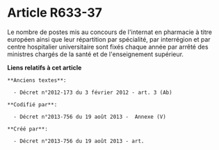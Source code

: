 # Article R633-37

Le nombre de postes mis au concours de l'internat en pharmacie à titre européen ainsi que leur répartition par spécialité,
par interrégion et par centre hospitalier universitaire sont fixés chaque année par arrêté des ministres chargés de la santé
et de l'enseignement supérieur.

**Liens relatifs à cet article**

	**Anciens textes**:

	  - Décret n°2012-173 du 3 février 2012 - art. 3 (Ab)

	**Codifié par**:

	  - Décret n°2013-756 du 19 août 2013 -  Annexe (V)

	**Créé par**:

	  - Décret n°2013-756 du 19 août 2013 - art.
